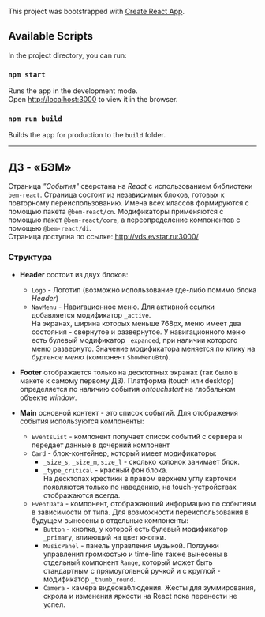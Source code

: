 This project was bootstrapped with [Create React App](https://github.com/facebook/create-react-app).

## Available Scripts

In the project directory, you can run:

### `npm start`

Runs the app in the development mode.<br>
Open [http://localhost:3000](http://localhost:3000) to view it in the browser.

### `npm run build`

Builds the app for production to the `build` folder.<br>
___

## ДЗ - «БЭМ»
Страница *"События"* сверстана на *React* с использованием библиотеки `bem-react`.
Страница состоит из независимых блоков, готовых к повторному переиспользованию. Имена всех классов формируются с помощью пакета `@bem-react/cn`. Модификаторы применяются с помощью пакет `@bem-react/core`, а переопределение компонентов с помощью `@bem-react/di`.  
Страница доступна по ссылке: http://vds.evstar.ru:3000/

### Структура
- **Header** состоит из двух блоков:
  - `Logo` - Логотип (возможно использование где-либо помимо блока *Header*)  
  - `NavMenu` - Навигационное меню. Для активной ссылки добавляется модификатор `_active`.  
  На экранах, ширина которых меньше 768px, меню имеет два состояния - свернутое и развернутое. У навигационного меню есть булевый модификатор `_expanded`, при наличии которого меню развернуто. Значение модификатора меняется по клику на *бургеное меню* (компонент `ShowMenuBtn`).  

- **Footer** отображается только на десктопных экранах (так было в макете к самому первому ДЗ). Платформа (touch или desktop) определяется по наличию события *ontouchstart* на глобальном объекте *window*.  

- **Main** основной контект - это список событий. Для отображения события используются компоненты:
  - `EventsList` - компонент получает список событий с сервера и передает данные в дочерний компонент    
  - `Card` - блок-контейнер, который имеет модификаторы:  
    - `_size_s`, `_size_m`, `size_l` - сколько колонок занимает блок.  
    - `_type_critical` - красный фон блока.  
    На десктопах крестики в правом верхнем углу карточки появляются только по наведению, на touch-устройствах отображаются всегда.  
  - `EventData` - компонент, отображающий информацию по событиям в зависимости от типа. Для возможности переиспользования в будущем вынесены в отдельные компоненты:  
    - `Button` - кнопка, у которой есть булевый модификатор `_primary`, влияющий на цвет кнопки.  
    - `MusicPanel` - панель управления музыкой. Ползунки управления громкостью и time-line также вынесены в отдельный компонент `Range`, который может быть стандартным с прямоугольной ручкой и с круглой - модификатор `_thumb_round`.  
    - `Camera` - камера видеонаблюдения. Жесты для зуммирования, скрола и изменения яркости на React пока перенести не успел.  
